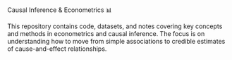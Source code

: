 Causal Inference & Econometrics 📊

This repository contains code, datasets, and notes covering key concepts and methods in econometrics and causal inference. The focus is on understanding how to move from simple associations to credible estimates of cause-and-effect relationships.
